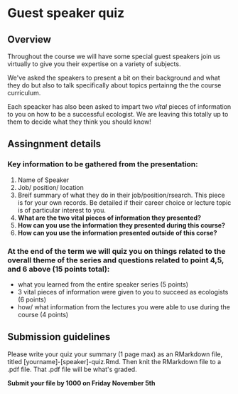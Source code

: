 # Guest speaker quiz

## Overview
Throughout the course we will have some special guest speakers join us virtually to give you their expertise on a variety of subjects. 

We've asked the speakers to present a bit on their background and what they do but also to talk specifically about topics pertainng the the course curriculum. 

Each speacker has also been asked to impart two *vital* pieces of information to you on how to be a successful ecologist. We are leaving this totally up to them to decide what they think you should know!

## Assingnment details

### Key information to be gathered from the presentation:
1. Name of Speaker
2. Job/ position/ location
3. Breif summary of what they do in their job/position/rsearch. This piece is for your own records. Be detailed if their career choice or lecture topic is of particular interest to you. 
4. **What are the two vital pieces of information they presented?**
5. **How can you use the information they presented during this course?**
6. **How can you use the information presented outside of this corse?**

### At the end of the term we will quiz you on things related to the overall theme of the series and questions related to point 4,5, and 6 above (15 points total):
- what you learned from the entire speaker series (5 points)
- 3 vital pieces of information were given to you to succeed as ecologists (6 points)
- how/ what information from the lectures you were able to use during the course (4 points)

## Submission guidelines
Please write your quiz your summary (1 page max) as an RMarkdown file, titled [yourname]-[speaker]-quiz.Rmd. Then knit the RMarkdown file to a .pdf file. 
That .pdf file will be what's graded.

**Submit your file by 1000 on Friday November 5th**

